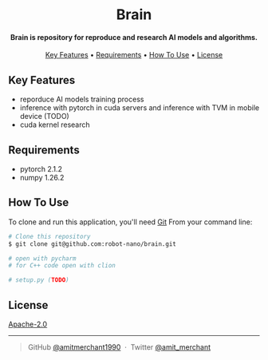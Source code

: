 <h1 align="center">
  Brain
</h1>

<h4 align="center">Brain is repository for reproduce and research AI models and algorithms.</h4>


<p align="center">
  <a href="#key-features">Key Features</a> •
  <a href="#requirements">Requirements</a> •
  <a href="#how-to-use">How To Use</a> •
  <a href="#license">License</a>
</p>

## Key Features

* reporduce AI models training process
* inference with pytorch in cuda servers and inference with TVM in mobile device (TODO)
* cuda kernel research

## Requirements
* pytorch 2.1.2
* numpy 1.26.2

## How To Use

To clone and run this application, you'll need [Git](https://git-scm.com) From your command line:

```bash
# Clone this repository
$ git clone git@github.com:robot-nano/brain.git

# open with pycharm
# for C++ code open with clion

# setup.py (TODO)
```

## License

[Apache-2.0](https://github.com/robot-nano/brain/blob/main/LICENSE)

---

> GitHub [@amitmerchant1990](https://github.com/amitmerchant1990) &nbsp;&middot;&nbsp;
> Twitter [@amit_merchant](https://twitter.com/amit_merchant)